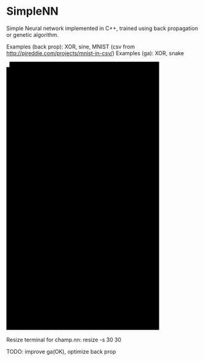 # SimpleNN
Simple Neural network implemented in C++, trained using back propagation or genetic algorithm.

Examples (back prop): XOR, sine, MNIST (csv from http://pjreddie.com/projects/mnist-in-csv/)
Examples (ga): XOR, snake 

![alt tag](https://github.com/ale93111/SimpleNN/blob/master/snake.gif)

Resize terminal for champ.nn:
resize -s 30 30 


TODO: improve ga(OK), optimize back prop
